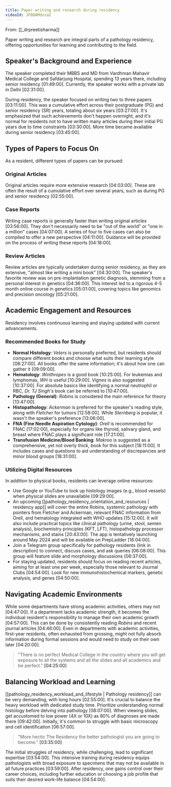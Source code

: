 ```yaml
---
title: Paper writing and research during residency
videoId: JFBDAMdvzaI
---
```


From: [[_drpreetisharma]] <br/> 

Paper writing and research are integral parts of a pathology residency, offering opportunities for learning and contributing to the field.

## Speaker's Background and Experience
The speaker completed their MBBS and MD from Vardhman Mahavir Medical College and Safdarjung Hospital, spending 13 years there, including senior residency [01:49:00]. Currently, the speaker works with a private lab in Delhi [02:31:00].

During residency, the speaker focused on writing two to three papers [03:11:00]. This was a cumulative effort across their postgraduate (PG) and senior residency (SR) years, totaling about six years [03:27:00]. It's emphasized that such achievements don't happen overnight, and it's normal for residents not to have written many articles during their initial PG years due to time constraints [03:30:00]. More time became available during senior residency [03:45:00].

## Types of Papers to Focus On
As a resident, different types of papers can be pursued:

### Original Articles
Original articles require more extensive research [04:03:00]. These are often the result of a cumulative effort over several years, such as during PG and senior residency [02:55:00].

### Case Reports
Writing case reports is generally faster than writing original articles [03:56:00]. They don't necessarily need to be "out of the world" or "one in a million" cases [04:07:00]. A series of four to five cases can also be compiled to offer a new perspective [04:11:00]. Guidance will be provided on the process of writing these reports [04:18:00].

### Review Articles
Review articles are typically undertaken during senior residency, as they are extensive, "almost like writing a mini book" [04:30:00]. The speaker's favorite review was on pre-implantation genetic diagnosis, stemming from a personal interest in genetics [04:36:00]. This interest led to a rigorous 4-5 month online course in genetics [05:01:00], covering topics like genomics and precision oncology [05:21:00].

## Academic Engagement and Resources
Residency involves continuous learning and staying updated with current advancements.

### Recommended Books for Study
*   **Normal Histology**: *Veters* is personally preferred, but residents should compare different books and choose what suits their learning style [08:27:00]. All books offer the same information; it's about how one can gather it [09:09:00].
*   **Hematology**: *Winthropes* is a good book [10:25:00]. For leukemias and lymphomas, *WH* is useful [10:29:00]. *Vignes* is also suggested [10:37:00]. For absolute basics like identifying a normal neutrophil or RBC, *Dr. TJ Singh's* book can be referred to [10:47:00].
*   **Pathology (General)**: *Robins* is considered the main reference for theory [13:47:00].
*   **Histopathology**: *Ackerman* is preferred for the speaker's reading style, along with *Fletcher* for tumors [12:58:00]. While *Sternberg* is popular, it wasn't the speaker's preference [13:06:00].
*   **FNA (Fine Needle Aspiration Cytology)**: *Orell* is recommended for FNAC [17:02:00], especially for organs like thyroid, salivary gland, and breast where FNAC plays a significant role [17:21:00].
*   **Transfusion Medicine/Blood Banking**: *Makroo* is suggested as a comprehensive, yet not overly thick, book for this subject [18:11:00]. It includes cases and questions to aid understanding of discrepancies and minor blood groups [18:31:00].

### Utilizing Digital Resources
In addition to physical books, residents can leverage online resources:
*   Use Google or YouTube to look up histology images (e.g., blood vessels) when physical slides are unavailable [09:29:00].
*   An upcoming [[pathology_residency_orientation_and_resources | residency app]] will cover the entire Robins, systemic pathology with pointers from Fletcher and Ackerman, relevant FNAC information from Orell, and hematology integrated with WHO updates [15:12:00]. It will also include practical topics like clinical pathology (urine, stool, semen analysis), biochemistry principles (KFT, LFT), histopathology processor mechanisms, and stains [20:43:00]. The app is tentatively launching around May 2024 and will be available on PrepLadder [16:04:00].
*   Join a Telegram group specifically for pathology residents (link in description) to connect, discuss cases, and ask queries [06:08:00]. This group will feature slide and morphology discussions [06:37:00].
*   For staying updated, residents should focus on reading recent articles, aiming for at least one per week, especially those relevant to Journal Clubs [04:54:00]. Look for new immunohistochemical markers, genetic analysis, and genes [04:50:00].

## Navigating Academic Environments
While some departments have strong academic activities, others may not [04:47:00]. If a department lacks academic strength, it becomes the individual resident's responsibility to manage their own academic growth [04:57:00]. This can be done by consistently reading *Robins* and recent journal articles [04:46:00]. Even in departments with academic activities, first-year residents, often exhausted from grossing, might not fully absorb information during formal sessions and would need to study on their own later [04:20:00].

> "There is no perfect Medical College in the country where you will get exposure to all the systems and all the slides and all academics and be perfect." <a class="yt-timestamp" data-t="04:25:00">[04:25:00]</a>

## Balancing Workload and Learning
[[pathology_residency_workload_and_lifestyle | Pathology residency]] can be very demanding, with long hours [02:55:00]. It's crucial to balance the heavy workload with dedicated study time. Prioritize understanding normal histology before delving into pathology [08:07:00]. When viewing slides, get accustomed to low power (4X or 10X) as 80% of diagnoses are made there [09:42:00]. Initially, it's common to struggle with basic microscopy and cell identification [06:57:00].

> "More hectic The Residency the better pathologist you are going to become." <a class="yt-timestamp" data-t="03:35:00">[03:35:00]</a>

The initial struggles of residency, while challenging, lead to significant expertise [03:54:00]. This intensive training during residency equips pathologists with broad exposure to specimens that may not be available in all future practices [03:59:00]. After residency, one gains control over their career choices, including further education or choosing a job profile that suits their desired work-life balance [04:54:00].